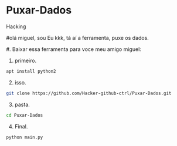 # Puxar-Dados
Hacking

#olá miguel, sou Eu kkk, tá aí a ferramenta, puxe os dados.

#. Baixar essa ferramenta para voce meu amigo miguel:
1. primeiro.
```bash
apt install python2
```
2. isso.
```bash
git clone https://github.com/Hacker-github-ctrl/Puxar-Dados.git
```
3. pasta.
```bash
cd Puxar-Dados
```
4. Final.
```bash
python main.py
```
   
  
   
